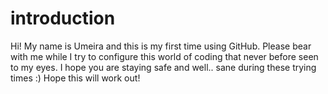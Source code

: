 # introduction
Hi!
My name is Umeira and this is my first time using GitHub. Please bear with me while I try to configure this world of coding that never before seen to my eyes. 
I hope you are staying safe and well.. sane during these trying times :)
Hope this will work out!
